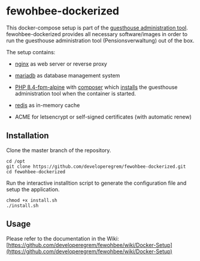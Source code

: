 
 # fewohbee-dockerized

This docker-compose setup is part of the [guesthouse administration tool](https://github.com/developeregrem/fewohbee). fewohbee-dockerized provides all necessary software/images in order to run the guesthouse administration tool (Pensionsverwaltung) out of the box.

The setup contains:  

-  [nginx](https://hub.docker.com/_/nginx/) as web server or reverse proxy

-  [mariadb](https://hub.docker.com/_/mariadb) as database management system

-  [PHP 8.4-fpm-alpine](https://hub.docker.com/_/php/) with [composer](https://hub.docker.com/_/composer) which [installs](https://github.com/developeregrem/fewohbee-phpfpm) the guesthouse administration tool when the container is started.

-  [redis](https://hub.docker.com/_/redis) as in-memory cache

- ACME for letsencrypt or self-signed certificates (with automatic renew)

## Installation

Clone the master branch of the repository.

  ````
  cd /opt
  git clone https://github.com/developeregrem/fewohbee-dockerized.git
  cd fewohbee-dockerized
  ````
  
Run the interactive installtion script to generate the configuration file and setup the application.

  ````
  chmod +x install.sh
  ./install.sh
  ````

## Usage

Please refer to the documentation in the Wiki: [https://github.com/developeregrem/fewohbee/wiki/Docker-Setup](https://github.com/developeregrem/fewohbee/wiki/Docker-Setup)
